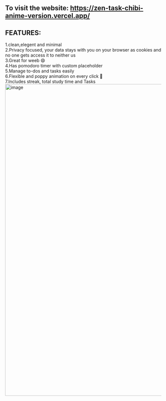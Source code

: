 To visit the website:
https://zen-task-chibi-anime-version.vercel.app/
--
**FEATURES:**
--
 1.clean,elegent and minimal  
 2.Privacy focused, your data stays with you on your browser as cookies and no one gets access it to neither us  
 3.Great for weeb 😄  
 4.Has pomodoro timer with custom placeholder  
 5.Manage to-dos and tasks easily  
 6.Flexible and poppy animation on every click 💮  
 7.Includes streak, total study time and Tasks  
<img width="1706" height="1006" alt="image" src="https://github.com/user-attachments/assets/fe1fff44-c880-4082-80fc-7111cb4fbacc" />
